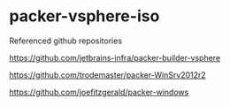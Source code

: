 # packer-vsphere-iso

Referenced github repositories

https://github.com/jetbrains-infra/packer-builder-vsphere

https://github.com/trodemaster/packer-WinSrv2012r2

https://github.com/joefitzgerald/packer-windows
